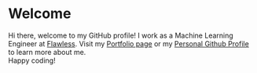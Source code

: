 # Welcome

Hi there, welcome to my GitHub profile!
I work as a Machine Learning Engineer at [Flawless](https://flawlessai.com/).
Visit my [Portfolio page](https://quintenroets.com "Learn more about me!") or my [Personal Github Profile](https://github.com/quintenroets) to learn more about me.<br>
Happy coding!
